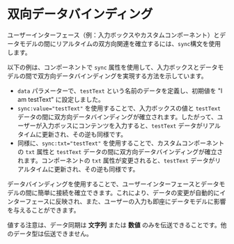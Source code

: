 <template is="exm-article">
<a href="../../publics/examples/sync/demo.html" preview></a>
<a href="../../publics/examples/sync/test-demo.html" main></a>
<a href="../../publics/examples/sync/custom-input.html"></a>
</template>

# 双向データバインディング

ユーザーインターフェース（例：入力ボックスやカスタムコンポーネント）とデータモデルの間にリアルタイムの双方向関連を確立するには、`sync`構文を使用します。

以下の例は、コンポーネントで `sync` 属性を使用して、入力ボックスとデータモデルの間で双方向データバインディングを実現する方法を示しています。

- `data` パラメーターで、`testText` という名前のデータを定義し、初期値を "I am testText" に設定しました。
- `sync:value="testText"` を使用することで、入力ボックスの値と `testText` データの間に双方向データバインディングが確立されます。したがって、ユーザーが入力ボッスにコンテンツを入力すると、`testText` データがリアルタイムに更新され、その逆も同様です。
- 同様に、`sync:txt="testText"` を使用することで、カスタムコンポーネントの `txt` 属性と `testText` データの間に双方向データバインディングが確立されます。コンポーネントの `txt` 属性が変更されると、`testText` データがリアルタイムに更新され、その逆も同様です。

データバインディングを使用することで、ユーザーインターフェースとデータモデルの間に簡単に接続を確立できます。これにより、データの変更が自動的にインターフェースに反映され、また、ユーザーの入力も即座にデータモデルに影響を与えることができます。

値する注意は、データ同期は **文字列** または **数値** のみを伝送できることです。他のデータ型は伝送できません。
